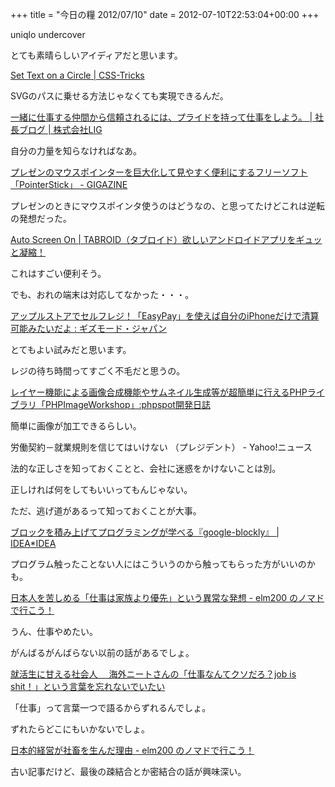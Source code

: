 +++
title = "今日の糧 2012/07/10"
date = 2012-07-10T22:53:04+00:00
+++

  uniqlo undercover

とても素晴らしいアイディアだと思います。

  [Set Text on a Circle | CSS-Tricks](http://css-tricks.com/set-text-on-a-circle/)

SVGのパスに乗せる方法じゃなくても実現できるんだ。

  [一緒に仕事する仲間から信頼されるには、プライドを持って仕事をしよう。 | 社長ブログ | 株式会社LIG](http://liginc.co.jp/president/archives/4638)

自分の力量を知らなければなあ。

  [プレゼンのマウスポインターを巨大化して見やすく便利にするフリーソフト「PointerStick」 - GIGAZINE](http://gigazine.net/news/20120709-pointerstick/)

プレゼンのときにマウスポインタ使うのはどうなの、と思ってたけどこれは逆転の発想だった。

  [Auto Screen On | TABROID（タブロイド）欲しいアンドロイドアプリをギュッと凝縮！](http://www.tabroid.jp/app/tools/2012/07/com.omd.autoscreenon.html)

これはすごい便利そう。

でも、おれの端末は対応してなかった・・・。

  [アップルストアでセルフレジ！「EasyPay」を使えば自分のiPhoneだけで清算可能みたいだよ : ギズモード・ジャパン](http://www.gizmodo.jp/2012/07/easypayiphone.html)

とてもよい試みだと思います。

レジの待ち時間ってすごく不毛だと思うの。

[レイヤー機能による画像合成機能やサムネイル生成等が超簡単に行えるPHPライブラリ「PHPImageWorkshop」:phpspot開発日誌](http://phpspot.org/blog/archives/2012/07/phpphpimagework.html)

簡単に画像が加工できるらしい。

  労働契約－就業規則を信じてはいけない （プレジデント） - Yahoo!ニュース

法的な正しさを知っておくことと、会社に迷惑をかけないことは別。

正しければ何をしてもいいってもんじゃない。

ただ、逃げ道があるって知っておくことが大事。

  [ブロックを積み上げてプログラミングが学べる『google-blockly』 | IDEA*IDEA](http://www.ideaxidea.com/archives/2012/06/google_blockly.html)

プログラム触ったことない人にはこういうのから触ってもらった方がいいのかも。

  [日本人を苦しめる「仕事は家族より優先」という異常な発想 - elm200 のノマドで行こう！](http://d.hatena.ne.jp/elm200/20100426/1272289840)

うん、仕事やめたい。

がんばるがんばらない以前の話があるでしょ。

  [就活生に甘える社会人　 海外ニートさんの「仕事なんてクソだろ？job is shit！」という言葉を忘れないでいたい](http://lingmu12261226.blog10.fc2.com/blog-entry-137.html)

「仕事」って言葉一つで語るからずれるんでしょ。

ずれたらどこにもいかないでしょ。

  [日本的経営が社畜を生んだ理由 - elm200 のノマドで行こう！](http://d.hatena.ne.jp/elm200/20090711/1247288309)

古い記事だけど、最後の疎結合とか密結合の話が興味深い。

